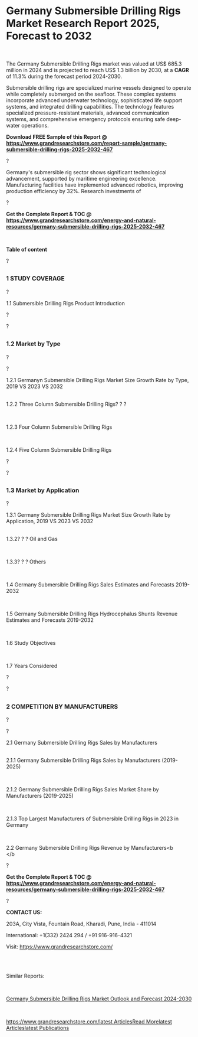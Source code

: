 <h1>Germany Submersible Drilling Rigs Market Research Report 2025, Forecast to 2032</h1><br/><p>The Germany Submersible Drilling Rigs market was valued at US$ 685.3 million in 2024 and is projected to reach US$ 1.3 billion by 2030, at a <strong>CAGR</strong> of 11.3% during the forecast period 2024-2030.</p>
 
 
 
 <p>Submersible drilling rigs are specialized marine vessels designed to operate while completely submerged on the seafloor. These complex systems incorporate advanced underwater technology, sophisticated life support systems, and integrated drilling capabilities. The technology features specialized pressure-resistant materials, advanced communication systems, and comprehensive emergency protocols ensuring safe deep-water operations.</p>
 
 
 
 <div><b>Download FREE Sample of this Report @ <a href="https://www.grandresearchstore.com/report-sample/germany-submersible-drilling-rigs-2025-2032-467">https://www.grandresearchstore.com/report-sample/germany-submersible-drilling-rigs-2025-2032-467</a></b></div>
 
 
 
 <p>? </p>
 
 
 
 <p>Germany&#39;s submersible rig sector shows significant technological advancement, supported by maritime engineering excellence. Manufacturing facilities have implemented advanced robotics, improving production efficiency by 32%. Research investments of</p>
 
 
 
 <p>? </p>
 
 
 
 <div><b>Get the Complete Report & TOC @ <a href="https://www.grandresearchstore.com/energy-and-natural-resources/germany-submersible-drilling-rigs-2025-2032-467">https://www.grandresearchstore.com/energy-and-natural-resources/germany-submersible-drilling-rigs-2025-2032-467</a></b></div>
 
 
 
 <p><br />
 
 <b>Table of content</b></p>
 
 
 
 <p>? </p>
 
 
 
 <h2><span style="font-size:16px"><strong>1 STUDY COVERAGE</strong></span></h2>
 
 
 
 <p>? </p>
 
 
 
 <p>1.1 Submersible Drilling Rigs Product Introduction</p>
 
 
 
 <p>? </p>
 
 
 
 <p>? </p>
 
 
 
 <h2><span style="font-size:16px"><strong>1.2 Market by Type</strong></span></h2>
 
 
 
 <p>? </p>
 
 
 
 <p>? </p>
 
 
 
 <p>1.2.1 Germanyn Submersible Drilling Rigs Market Size Growth Rate by Type, 2019 VS 2023 VS 2032<br />
 
 <br />
 
 1.2.2 Three Column Submersible Drilling Rigs? ? ? <br />
 
 <br />
 
 1.2.3 Four Column Submersible Drilling Rigs<br />
 
 <br />
 
 1.2.4 Five Column Submersible Drilling Rigs<br />
 
 ? </p>
 
 
 
 <p>? </p>
 
 
 
 <h2><span style="font-size:16px"><strong>1.3 Market by Application</strong></span></h2>
 
 
 
 <p>? </p>
 
 
 
 <p>1.3.1 Germany Submersible Drilling Rigs Market Size Growth Rate by Application, 2019 VS 2023 VS 2032<br />
 
 <br />
 
 1.3.2? ? ? Oil and Gas<br />
 
 <br />
 
 1.3.3? ? ? Others<br />
 
 <br />
 
 1.4 Germany Submersible Drilling Rigs Sales Estimates and Forecasts 2019-2032<br />
 
 <br />
 
 1.5 Germany Submersible Drilling Rigs Hydrocephalus Shunts Revenue Estimates and Forecasts 2019-2032<br />
 
 <br />
 
 1.6 Study Objectives<br />
 
 <br />
 
 1.7 Years Considered</p>
 
 
 
 <p>? </p>
 
 
 
 <p>? </p>
 
 
 
 <h2><span style="font-size:16px"><strong>2 COMPETITION BY MANUFACTURERS</strong></span></h2>
 
 
 
 <p>? </p>
 
 
 
 <p>? </p>
 
 
 
 <p>2.1 Germany Submersible Drilling Rigs Sales by Manufacturers<br />
 
 <br />
 
 2.1.1 Germany Submersible Drilling Rigs Sales by Manufacturers (2019-2025)<br />
 
 <br />
 
 2.1.2 Germany Submersible Drilling Rigs Sales Market Share by Manufacturers (2019-2025)<br />
 
 <br />
 
 2.1.3 Top Largest Manufacturers of Submersible Drilling Rigs in 2023 in Germany<br />
 
 <br />
 
 2.2 Germany Submersible Drilling Rigs Revenue by Manufacturers<b<br></b<br></p>
 
 
 
 <p>? </p>
 
 
 
 <div><b>Get the Complete Report & TOC @ <a href="https://www.grandresearchstore.com/energy-and-natural-resources/germany-submersible-drilling-rigs-2025-2032-467">https://www.grandresearchstore.com/energy-and-natural-resources/germany-submersible-drilling-rigs-2025-2032-467</a></b></div>
 
 
 
 <p>? </p>
 
 
 
 <p><b>CONTACT US:</b><br />
 
 203A, City Vista, Fountain Road, Kharadi, Pune, India - 411014<br />
 
 International: +1(332) 2424 294 / +91 916-916-4321<br />
 
 Visit: <a href="https://www.grandresearchstore.com/">https://www.grandresearchstore.com/</a><br />
 
 <br />
 
 <br />
 
 Similar Reports:<br />
 
 <br />
 
 <a href="https://www.grandresearchstore.com/energy-and-natural-resources/germany-submersible-drilling-rigs-2024-2030-463">Germany Submersible Drilling Rigs Market Outlook and Forecast 2024-2030</a><br />
 
 <br />
 
 <a href="https://gyeongbokgung.com">https://www.grandresearchstore.com/</a><a href="https://hallyeomaritime.com">latest Articles</a><a href="https://jingwansa.com">Read More</a><a href="https://nguoiviet.jp/">latest Articles</a><a href="https://www.intelmarketresearch.com/">latest Publications</a></p>